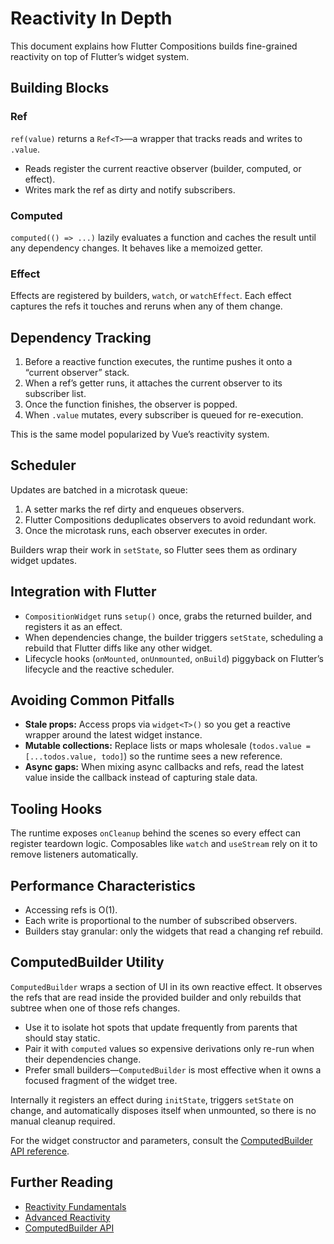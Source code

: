 # Reactivity In Depth

This document explains how Flutter Compositions builds fine-grained reactivity on top of Flutter’s widget system.

## Building Blocks

### Ref

`ref(value)` returns a `Ref<T>`—a wrapper that tracks reads and writes to `.value`.

- Reads register the current reactive observer (builder, computed, or effect).
- Writes mark the ref as dirty and notify subscribers.

### Computed

`computed(() => ...)` lazily evaluates a function and caches the result until any dependency changes. It behaves like a memoized getter.

### Effect

Effects are registered by builders, `watch`, or `watchEffect`. Each effect captures the refs it touches and reruns when any of them change.

## Dependency Tracking

1. Before a reactive function executes, the runtime pushes it onto a “current observer” stack.
2. When a ref’s getter runs, it attaches the current observer to its subscriber list.
3. Once the function finishes, the observer is popped.
4. When `.value` mutates, every subscriber is queued for re-execution.

This is the same model popularized by Vue’s reactivity system.

## Scheduler

Updates are batched in a microtask queue:

1. A setter marks the ref dirty and enqueues observers.
2. Flutter Compositions deduplicates observers to avoid redundant work.
3. Once the microtask runs, each observer executes in order.

Builders wrap their work in `setState`, so Flutter sees them as ordinary widget updates.

## Integration with Flutter

- `CompositionWidget` runs `setup()` once, grabs the returned builder, and registers it as an effect.
- When dependencies change, the builder triggers `setState`, scheduling a rebuild that Flutter diffs like any other widget.
- Lifecycle hooks (`onMounted`, `onUnmounted`, `onBuild`) piggyback on Flutter’s lifecycle and the reactive scheduler.

## Avoiding Common Pitfalls

- **Stale props:** Access props via `widget<T>()` so you get a reactive wrapper around the latest widget instance.
- **Mutable collections:** Replace lists or maps wholesale (`todos.value = [...todos.value, todo]`) so the runtime sees a new reference.
- **Async gaps:** When mixing async callbacks and refs, read the latest value inside the callback instead of capturing stale data.

## Tooling Hooks

The runtime exposes `onCleanup` behind the scenes so every effect can register teardown logic. Composables like `watch` and `useStream` rely on it to remove listeners automatically.

## Performance Characteristics

- Accessing refs is O(1).
- Each write is proportional to the number of subscribed observers.
- Builders stay granular: only the widgets that read a changing ref rebuild.

## ComputedBuilder Utility

`ComputedBuilder` wraps a section of UI in its own reactive effect. It observes the refs that are read inside the provided builder and only rebuilds that subtree when one of those refs changes.

- Use it to isolate hot spots that update frequently from parents that should stay static.
- Pair it with `computed` values so expensive derivations only re-run when their dependencies change.
- Prefer small builders—`ComputedBuilder` is most effective when it owns a focused fragment of the widget tree.

Internally it registers an effect during `initState`, triggers `setState` on change, and automatically disposes itself when unmounted, so there is no manual cleanup required.

For the widget constructor and parameters, consult the [ComputedBuilder API reference](https://pub.dev/documentation/flutter_compositions/latest/flutter_compositions/ComputedBuilder-class.html).

## Further Reading

- [Reactivity Fundamentals](../guide/reactivity-fundamentals.md)
- [Advanced Reactivity](../guide/reactivity.md)
- [ComputedBuilder API](https://pub.dev/documentation/flutter_compositions/latest/flutter_compositions/ComputedBuilder-class.html)
